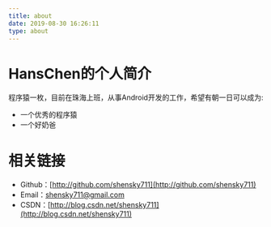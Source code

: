 ```yaml
---
title: about
date: 2019-08-30 16:26:11
type: about
---
```


# HansChen的个人简介

程序猿一枚，目前在珠海上班，从事Android开发的工作，希望有朝一日可以成为:
 - 一个优秀的程序猿
 - 一个好奶爸

# 相关链接

 - Github：[http://github.com/shensky711](http://github.com/shensky711)
 - Email：[shensky711@gmail.com](mailto:shensky711@gmail.com)
 - CSDN：[http://blog.csdn.net/shensky711](http://blog.csdn.net/shensky711)
